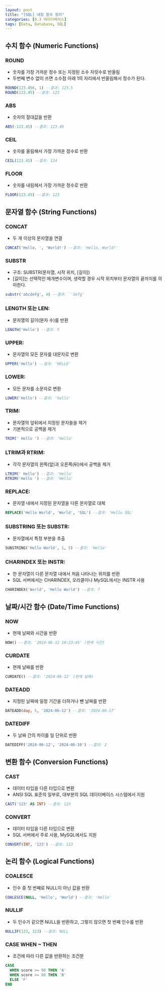 ```yaml
---
layout: post
title: "[SQL] 내장 함수 정리"
categories: [0.3 데이터베이스]
tags: [Data, Database, SQL]
---
```


## 수치 함수 (Numeric Functions)

### ROUND

- 숫자를 가장 가까운 정수 또는 지정된 소수 자릿수로 반올림
- 두번째 변수 없이 쓰면 소수점 아래 1의 자리에서 반올림해서 정수가 된다.

```sql
ROUND(123.456, 1) --결과: 123.5
ROUND(123.45) --결과: 123
```

### ABS

- 숫자의 절대값을 반환

```sql
ABS(-123.45) --결과: 123.45
```

### CEIL

- 숫자를 올림해서 가장 가까운 정수로 반환

```sql
CEIL(123.45) --결과: 124
```

### FLOOR

- 숫자를 내림헤서 가장 가까운 정수로 반환

```sql
FLOOR(123.45) --결과: 123
```

## 문자열 함수 (String Functions)

### CONCAT

- 두 개 이상의 문자열을 연결

```sql
CONCAT('Hello, ', 'World!') --결과: 'Hello, World!'
```

### SUBSTR

- 구조: SUBSTR(문자열, 시작 위치, [길이])
- [길이]는 선택적인 매개변수이며, 생략할 경우 시작 위치부터 문자열의 끝까지를 의미한다.

```sql
substr('abcdefg', 4) --결과: `'defg'
```

### LENGTH 또는 LEN:

- 문자열의 길이(문자 수)를 반환

```sql
LENGTH('Hello') --결과: 5
```

### UPPER:

- 문자열의 모든 문자를 대문자로 변환

```sql
UPPER('Hello') --결과: 'HELLO'
```

### LOWER:

- 모든 문자를 소문자로 변환

```sql
LOWER('Hello') --결과: 'hello'
```

### TRIM:

- 문자열의 앞뒤에서 지정된 문자들을 제거
- 기본적으로 공백을 제거

```sql
TRIM(' Hello ') --결과: 'Hello'
```

### LTRIM과 RTRIM:

- 각각 문자열의 왼쪽(앞)과 오른쪽(뒤)에서 공백을 제거

```sql
LTRIM(' Hello') --결과: 'Hello'
RTRIM('Hello ') --결과: 'Hello'
```

### REPLACE:

- 문자열 내에서 지정된 문자열을 다른 문자열로 대체

```sql
REPLACE('Hello World', 'World', 'SQL') --결과: 'Hello SQL'
```

### SUBSTRING 또는 SUBSTR:

- 문자열에서 특정 부분을 추출

```sql
SUBSTRING('Hello World', 1, 5) --결과: 'Hello'
```

### CHARINDEX 또는 INSTR:

- 한 문자열이 다른 문자열 내에서 처음 나타나는 위치를 반환
- SQL 서버에서는 CHARINDEX, 오라클이나 MySQL에서는 INSTR 사용

```sql
CHARINDEX('World', 'Hello World') --결과: 7
```

## 날짜/시간 함수 (Date/Time Functions)

### NOW

- 현재 날짜와 시간을 반환

```sql
NOW() --결과: '2024-06-12 10:23:45' (현재 시간)
```

### CURDATE

- 현재 날짜를 반환

```sql
CURDATE() --결과: '2024-06-12' (현재 날짜)
```

### DATEADD

- 지정된 날짜에 일정 기간을 더하거나 뺀 날짜를 반환

```sql
DATEADD(day, 5, '2024-06-12') --결과: '2024-06-17'
```

### DATEDIFF

- 두 날짜 간의 차이를 일 단위로 반환

```sql
DATEDIFF('2024-06-12', '2024-06-10') --결과: 2
```

## 변환 함수 (Conversion Functions)

### CAST

- 데이터 타입을 다른 타입으로 변환
- ANSI SQL 표준의 일부로, 대부분의 SQL 데이터베이스 시스템에서 지원

```sql
CAST('123' AS INT) --결과: 123
```

### CONVERT

- 데이터 타입을 다른 타입으로 변환
- SQL 서버에서 주로 사용, MySQL에서도 지원

```sql
CONVERT(INT, '123') --결과: 123
```

## 논리 함수 (Logical Functions)

### COALESCE

- 인수 중 첫 번째로 NULL이 아닌 값을 반환

```sql
COALESCE(NULL, 'Hello', 'World') --결과: 'Hello'
```

### NULLIF

- 두 인수가 같으면 NULL을 반환하고, 그렇지 않으면 첫 번째 인수를 반환

```sql
NULLIF(123, 123) --결과: NULL
```

### CASE WHEN ~ THEN

- 조건에 따라 다른 값을 반환하는 조건문

```sql
CASE
  WHEN score >= 90 THEN 'A'
  WHEN score >= 80 THEN 'B'
  ELSE 'F'
END
```
